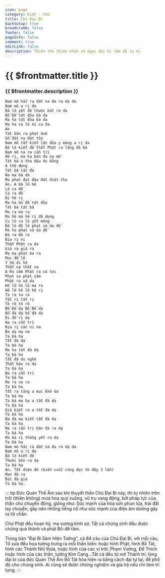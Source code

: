 ```yaml
---
icon: page
category: Kinh - Chú
title: Chú Đại Bi
backtotop: true
breadcrumb: false
footer: false
pageInfo: false
comment: true
editLink: false
description: Thiên thủ thiên nhãn vô ngại đại bi tâm đà la ni
---
```


# {{ $frontmatter.title }}

### {{ $frontmatter.description }} <MyBadge text="biến đầu tiên đọc 3 lần" color="#f39c12" />

```md
Nam mô hắc ra đát na đa ra dạ da
Nam mô a rị da
Bà lô yết đế thước bát ra da
Bồ Đề tát đỏa bà da
Ma ha tát đỏa bà da
Ma ha ca lô ni ca da
Án
Tát bàn ra phạt duệ
Số đát na đát tỏa
Nam mô tất kiết lật đỏa y mông a rị da
Bà lô kiết đế thất Phật ra lăng đà bà
Nam mô na ra cẩn trì
Hê rị, ma ha bàn đa sa mế
Tát bà a tha đậu du bằng
A thệ dựng
Tát bà tát đa
Na ma bà dà
Ma phạt đạt đậu đát điệt tha
Án. A bà lô hê
Lô ca đế
Ca ra đế
Di hê rị
Ma ha bồ đề tát đỏa
Tát bà tát bà
Ma ra ma ra
Ma hê ma hê rị đà dựng
Cu lô cu lô yết mông
Độ lô độ lô phạt xà da đế
Ma ha phạt xà da đế
Đà ra đà ra
Địa rị ni
Thất Phật ra da
Giá ra giá ra
Mạ mạ phạt ma ra
Mục đế lệ
Y hê di hê
Thất na thất na
A Ra sâm Phật ra xá lợi
Phạt sa phạt sâm
Phật ra xá da
Hô lô hô lô ma ra
Hô lô hô lô hê rị
Ta ra ta ra
Tất rị tất rị
Tô rô tô rô
Bồ Đề dạ Bồ Đề dạ
Bồ đà dạ bồ đà dạ
Di đế rị dạ
Na ra cẩn trì
Địa rị sắc ni na
Ba dạ ma na
Ta bà ha
Tất đà dạ
Ta bà ha
Ma ha tất đà dạ
Ta bà ha
Tất đà du nghệ
Thất bàn ra dạ
Ta bà ha
Na ra cẩn trì
Ta bà ha
Ma ra na ra
Ta bà ha
Tất ra tăng a mục khê da
Ta bà ha
Ta bà ma ha a tất đà dạ
Ta bà ha
Giả kiết ra a tất đà dạ
Ta bà ha
Ba đà ma kiết tất đà dạ
Ta bà ha
Na ra cẩn trì bàn đà ra dạ
Ta bà ha
Ma bà rị thắng yết ra dạ
Ta bà ha
Nam mô hắc ra đát na đa ra dạ da
Nam mô a rị da
Bà lô kiết đế
Thước bàn ra dạ
Ta bà ha
Án. Tất điện đô (biến cuối cùng đọc từ đây 3 lần)
Mạn đà ra
Bạt đà gia
Ta bà ha.
```

::: tip
Đức Quán Thế Âm sau khi thuyết thần Chú Đại Bi này, thì tự nhiên trên trời (thiên không) mưa hoa quý xuống, vũ trụ vang động, bởi pháp lực của thần chú chuyển động, giống như: Sức mạnh của hỏa sơn phun lửa, trái đất lay chuyển, gây nên những tiếng nổ như sức mạnh của điện âm dương gây ra lôi chấn.

Chư Phật đều hoan hỷ, ma vương kinh sợ. Tất cả chúng sinh đều được chứng quả thánh và phát Bồ-đề tâm.

Trong bản “Đại Bi Sám Hiện Tướng“, cả 84 câu của Chú Đại Bi, với mỗi câu, Tổ xưa đều họa tượng trưng ra mỗi thần biến: hoặc hình Phật, hình Bồ Tát, hình các Thánh Nhị thừa, hoặc hình của các vị trời: Phạm Vương, Đế Thích hoặc hình của các thần, tướng Kim Cang…Tất cả đều từ nơi Thánh trí; lòng đại bi của đức Quán Thế Âm Bồ Tát hóa hiện ra bằng cách đại tự tại, để phổ độ cho chúng sinh. Ai cũng sẽ được chứng nghiệm và gia hộ nếu chí tâm trì tụng.
:::
